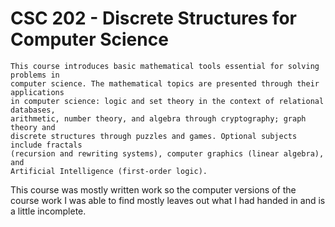 CSC 202 - Discrete Structures for Computer Science
==================================================

	This course introduces basic mathematical tools essential for solving problems in 
	computer science. The mathematical topics are presented through their applications 
	in computer science: logic and set theory in the context of relational databases, 
	arithmetic, number theory, and algebra through cryptography; graph theory and 
	discrete structures through puzzles and games. Optional subjects include fractals 
	(recursion and rewriting systems), computer graphics (linear algebra), and 
	Artificial Intelligence (first-order logic).


This course was mostly written work so the computer versions of the course work I was able to find mostly leaves out what I had handed in and is a little incomplete.